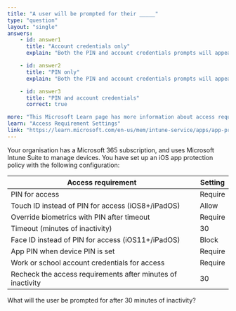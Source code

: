 ```yaml
---
title: "A user will be prompted for their _____"
type: "question"
layout: "single"
answers:
    - id: answer1
      title: "Account credentials only"
      explain: "Both the PIN and account credentials prompts will appear, because 'PIN for access' and 'Work or school account credentials for access' are set to Require."

    - id: answer2
      title: "PIN only"
      explain: "Both the PIN and account credentials prompts will appear, because 'PIN for access' and 'Work or school account credentials for access' are set to Require."

    - id: answer3
      title: "PIN and account credentials"
      correct: true

more: "This Microsoft Learn page has more information about access requirement settings."
learn: "Access Requirement Settings"
link: "https://learn.microsoft.com/en-us/mem/intune-service/apps/app-protection-policy-settings-ios#access-requirements"
---
```

Your organisation has a Microsoft 365 subscription, and uses Microsoft Intune Suite to manage devices. You have set up an iOS app protection policy with the following configuration:

| Access requirement                                       | Setting  |
|----------------------------------------------------------|----------|
| PIN for access                                           | Require  |
| Touch ID instead of PIN for access (iOS8+/iPadOS)        | Allow    |
| Override biometrics with PIN after timeout               | Require  |
| Timeout (minutes of inactivity)                          | 30       |
| Face ID instead of PIN for access (iOS11+/iPadOS)        | Block    |
| App PIN when device PIN is set                           | Require  |
| Work or school account credentials for access            | Require  |
| Recheck the access requirements after minutes of inactivity | 30       |

What will the user be prompted for after 30 minutes of inactivity?
